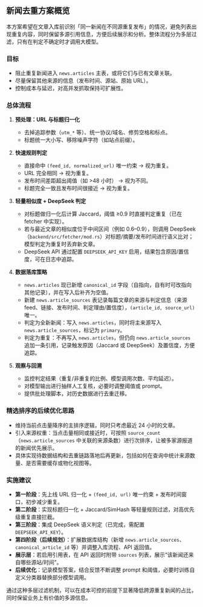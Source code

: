 ## 新闻去重方案概览

本方案希望在文章入库前识别「同一新闻在不同源重复发布」的情况，避免列表出现重复内容，同时保留多源引用信息，方便后续展示和分析。整体流程分为多层过滤，只有在判定不确定时才调用大模型。

### 目标
- 阻止重复新闻进入 `news.articles` 主表，或将它们与已有文章关联。
- 尽量保留其他来源的信息（发布时间、源站、原始 URL）。
- 控制成本与延迟，对高并发抓取保持可扩展性。

### 总体流程
1. **预处理：URL 与标题归一化**  
   - 去掉追踪参数（`utm_*` 等）、统一协议/域名、修剪空格和标点。  
   - 标题统一大小写、移除噪声字符（如站点前缀）。

2. **快速规则判定**  
   - 直接命中 `(feed_id, normalized_url)` 唯一约束 → 视为重复。  
   - URL 完全相同 → 视为重复。  
   - 发布时间差距超出阈值（如 >48 小时） → 视为不同。  
   - 标题完全一致且发布时间很接近 → 视为重复。

3. **轻量相似度 + DeepSeek 判定**  
   - 对标题做归一化后计算 Jaccard，阈值 ≥0.9 时直接判定重复（已在 fetcher 中实现）。  
   - 若与最近文章的相似度位于中间区间（例如 0.6–0.9），则调用 DeepSeek（`backend/src/fetcher/mod.rs`）对标题/摘要/发布时间进行语义比对；模型判定为重复时丢弃新文章。  
   - DeepSeek API 通过配置 `DEEPSEEK_API_KEY` 启用，结果包含原因/置信度，可在日志中追踪。

5. **数据落库策略**
   - `news.articles` 现已新增 `canonical_id` 字段（自指向，自有时可改指向其他记录），并在写入后补齐为空值。
   - 新建 `news.article_sources` 表记录每篇文章的来源与判定信息（来源 feed、链接、发布时间、判定理由/置信度），`(article_id, source_url)` 唯一。
   - 判定为全新新闻：写入 `news.articles`，同时将主来源写入 `news.article_sources`，标记为 `primary`。
   - 判定为重复：不再写入 `news.articles`，但仍向 `news.article_sources` 追加一条引用，记录触发原因（Jaccard 或 DeepSeek）及置信度，方便追踪。

6. **观察与回溯**
   - 监控判定结果（重复/非重复的比例、模型调用次数、平均延迟）。
   - 对模型输出进行抽样人工复核，必要时调整阈值或 prompt。
   - 提供批处理脚本，对历史数据进行去重迁移。

### 精选排序的后续优化思路
- 维持当前点击量降序的主排序逻辑，同时只考虑最近 24 小时的文章。
- 引入来源权重：当点击量相同或接近时，可按照 `source_count`（`news.article_sources` 中关联的来源条数）进行次排序，让被多家源报道的新闻优先展示。
- 具体实现待数据结构和去重链路落地后再更新，包括如何在查询中统计来源数量、是否需要缓存或物化视图等。

### 实施建议
- **第一阶段**：先上线 URL 归一化 + `(feed_id, url)` 唯一约束 + 发布时间窗口，初步减少重复。
- **第二阶段**：实现标题归一化 + Jaccard/SimHash 等轻量规则过滤，对高优先级重复直接拦截。
- **第三阶段**：集成 DeepSeek 语义判定（已完成，需配置 `DEEPSEEK_API_KEY`）。
- **第四阶段（后续规划）**：扩展数据库结构（新增 `news.article_sources`、`canonical_article_id` 等）并调整入库流程、API 返回值。
- **展示层**：若启用引用表，在 API 返回时附带 `sources` 列表，展示“该新闻还来自哪些源站/时间”。  
- **后续优化**：记录模型答案，结合反馈不断调整 prompt 和阈值，必要时训练自定义分类器替换部分模型调用。

通过这种多层过滤机制，可以在成本可控的前提下显著降低跨源重复新闻的占比，同时保留业务上有价值的多源信息。
